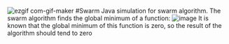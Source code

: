 ![ezgif com-gif-maker](https://user-images.githubusercontent.com/91944488/201535383-cb935313-061e-43ec-9ef8-c2745f07dbb8.gif)
#Swarm
Java simulation for swarm algorithm.
The swarm algorithm finds the global minimum of a function:
![image](https://user-images.githubusercontent.com/91944488/201535611-e604883f-37cc-4642-b783-0a98b1aa135e.png)
It is known that the global minimum of this function is zero, so the result of the algorithm should tend to zero
